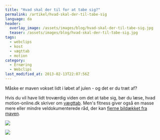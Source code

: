 ```yaml
---
title: "Hvad skal der til for at tabe sig?"
permalink: /artikel/hvad-skal-der-til-tabe-sig
language: da
header:
  overlay_image: /assets/images/blog/hvad-skal-der-til-tabe-sig.jpg
  teaser: /assets/images/blog/hvad-skal-der-til-tabe-sig.jpg
tags:
  - webclips
  - kost
  - vægttab
  - motion
category:
  - Ernæring
  - Webclips
last_modified_at: 2013-02-13T22:07:56Z
---
```


Måske er maven vokset lidt i løbet af julen - og det er du træt af?

Hvis du vil have lidt troværdig viden om det at tabe sig, bør du læse, hvad motion-online.dk skriver om [vægttab](https://www.motion-online.dk/motions-slankekuren/). Men's fitness giver også en masse mere eller mindre veldokumenterede råd, der kan [fjerne bildækket fra maven](http://www.mensfitness.com/gut101/fitness/ab_exercises/143).

<a href="https://www.partner-ads.com/dk/klikbanner.php?partnerid=28187&bannerid=55254" target="_blank" rel="nofollow noopener"> <img src="https://www.partner-ads.com/dk/visbanner.php?partnerid=28187&bannerid=55254" border="0"></a>

<a href="https://www.partner-ads.com/dk/klikbanner.php?partnerid=28187&bannerid=53063" target="_blank" rel="nofollow noopener"> <img src="https://www.partner-ads.com/dk/visbanner.php?partnerid=28187&bannerid=53063" border="0"></a>
